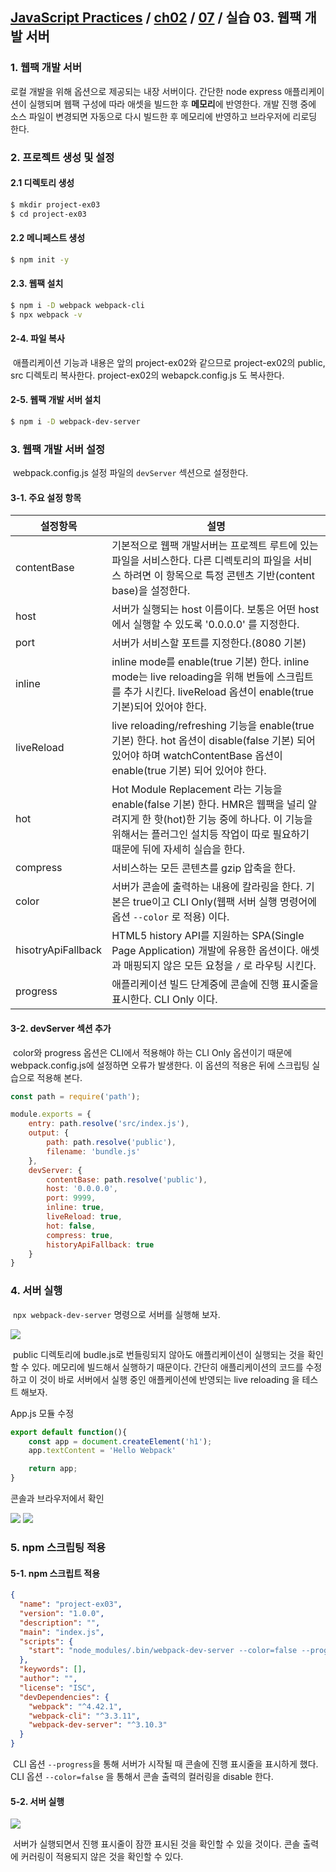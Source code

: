 ## [JavaScript Practices](https://github.com/kickscar-javascript/basic-practices) / [ch02](https://github.com/kickscar-javascript/basic-practices/tree/master/ch02) / [07](https://github.com/kickscar-javascript/basic-practices/tree/master/ch02/07) / 실습 03. 웹팩 개발 서버


### 1. 웹팩 개발 서버

   로컬 개발을 위해 옵션으로 제공되는 내장 서버이다.  간단한 node express 애플리케이션이 실행되며 웹팩 구성에 따라 애셋을 빌드한 후 **메모리**에 반영한다. 개발 진행 중에 소스 파일이 변경되면 자동으로 다시 빌드한 후 메모리에 반영하고 브라우저에 리로딩 한다. 

### 2. 프로젝트 생성 및 설정

#### 2.1 디렉토리 생성

   ```bash
   $ mkdir project-ex03
   $ cd project-ex03
   ```

#### 2.2 메니페스트 생성

   ```bash
   $ npm init -y
   ```

#### 2.3. 웹팩 설치

   ```bash
   $ npm i -D webpack webpack-cli
   $ npx webpack -v
   ```

#### 2-4. 파일 복사 

​	애플리케이션 기능과 내용은 앞의 project-ex02와 같으므로 project-ex02의 public, src 디렉토리 복사한다. project-ex02의 webapck.config.js 도 복사한다.

#### 2-5. 웹팩 개발 서버 설치

   ```bash
   $ npm i -D webpack-dev-server
   ```



### 3. 웹팩 개발 서버 설정

​	webpack.config.js 설정 파일의  `devServer` 섹션으로 설정한다.

#### 3-1. 주요 설정 항목

| 설정항목           | 설명                                                         |
| ------------------ | ------------------------------------------------------------ |
| contentBase        | 기본적으로 웹팩 개발서버는 프로젝트 루트에 있는 파일을 서비스한다. 다른 디렉토리의 파일을 서비스 하려면 이 항목으로 특정 콘텐츠 기반(content base)을 설정한다. |
| host               | 서버가 실행되는 host 이름이다. 보통은 어떤 host에서 실행할 수 있도록 '0.0.0.0' 를 지정한다. |
| port               | 서버가 서비스할 포트를 지정한다.(8080 기본)                  |
| inline             | inline mode를 enable(true 기본) 한다. inline mode는 live reloading을 위해 번들에 스크립트를 추가 시킨다. liveReload 옵션이 enable(true 기본)되어 있어야 한다. |
| liveReload         | live reloading/refreshing 기능을 enable(true 기본) 한다. hot 옵션이 disable(false 기본) 되어 있어야 하며 watchContentBase 옵션이 enable(true 기본) 되어 있어야 한다. |
| hot                | Hot Module Replacement 라는 기능을 enable(false 기본) 한다. HMR은 웹팩을 널리 알려지게 한 핫(hot)한 기능 중에 하나다. 이 기능을 위해서는 플러그인 설치등 작업이 따로 필요하기 때문에 뒤에 자세히 실습을 한다. |
| compress           | 서비스하는 모든 콘텐츠를 gzip 압축을 한다.                   |
| color              | 서버가 콘솔에 출력하는 내용에 칼라링을 한다. 기본은 true이고 CLI Only(웹팩 서버 실행 명령어에 옵션 `--color` 로 적용) 이다. |
| hisotryApiFallback | HTML5 history API를 지원하는 SPA(Single Page Application) 개발에 유용한 옵션이다.  애셋과 매핑되지 않은 모든 요청을 `/` 로 라우팅 시킨다. |
| progress           | 애플리케이션 빌드 단계중에 콘솔에 진행 표시줄을 표시한다. CLI Only 이다. |

#### 3-2. devServer 섹션 추가

​	color와 progress 옵션은 CLI에서 적용해야 하는 CLI Only 옵션이기 때문에 webpack.config.js에 설정하면 오류가 발생한다. 이 옵션의 적용은 뒤에 스크립팅 실습으로 적용해 본다.
```javascript
const path = require('path');

module.exports = {
    entry: path.resolve('src/index.js'),
    output: {
        path: path.resolve('public'),
        filename: 'bundle.js'
    },
    devServer: {
        contentBase: path.resolve('public'),
        host: '0.0.0.0',
        port: 9999,
        inline: true,
        liveReload: true,
        hot: false,
        compress: true,
        historyApiFallback: true
    }    
}
```



### 4. 서버 실행

​	`npx webpack-dev-server` 명령으로 서버를 실행해 보자.

<img src="http://image.kickscar.me:8080/markdown/javascript-practices/ch02-0723.png" />	

​	public 디렉토리에 budle.js로 번들링되지 않아도 애플리케이션이 실행되는 것을 확인 할 수 있다. 메모리에 빌드해서 실행하기 때문이다. 간단히 애플리케이션의 코드를 수정하고 이 것이 바로 서버에서 실행 중인 애플케이션에 반영되는 live reloading 을 테스트 해보자.

App.js 모듈 수정

```javascript
export default function(){
    const app = document.createElement('h1');
    app.textContent = 'Hello Webpack'

    return app;
}
```

콘솔과 브라우저에서 확인

<img src="http://image.kickscar.me:8080/markdown/javascript-practices/ch02-0710.png" />

<img src="http://image.kickscar.me:8080/markdown/javascript-practices/ch02-0713.png"/>

### 5. npm 스크립팅 적용

#### 5-1. npm 스크립트 적용

```json
{
  "name": "project-ex03",
  "version": "1.0.0",
  "description": "",
  "main": "index.js",
  "scripts": {
    "start": "node_modules/.bin/webpack-dev-server --color=false --progress"
  },
  "keywords": [],
  "author": "",
  "license": "ISC",
  "devDependencies": {
    "webpack": "^4.42.1",
    "webpack-cli": "^3.3.11",
    "webpack-dev-server": "^3.10.3"
  }
}
```

​	CLI 옵션 `--progress`을 통해 서버가 시작될 때 콘솔에 진행 표시줄을 표시하게 했다. CLI 옵션 `--color=false` 을 통해서 콘솔 출력의 컬러링을 disable 한다.

#### 5-2. 서버 실행

<img src="http://image.kickscar.me:8080/markdown/javascript-practices/ch02-0724.png" />

​	서버가 실행되면서 진행 표시줄이 잠깐 표시된 것을 확인할 수 있을 것이다. 콘솔 출력에 커러링이 적용되지 않은 것을 확인할 수 있다.